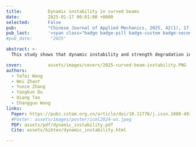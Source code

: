 ```yaml
---
title:          Dynamic instability in curved beams
date:           2025-01-17 00:01:00 +0800
selected:       False
pub:            "Chinese Journal of Applied Mechanics, 2025, 42(1), 17-28"
pub_last:       '<span class="badge badge-pill badge-custom badge-secondary">Journal</span>'
#pub_date:       "2025"

abstract: >-
  This study shows that dynamic instability and strength degradation in curved beams are mainly influenced by initial height and lateral pulse velocity, with minimal impact from viscous damping.

cover:          assets/images/covers/2025-curved-beam-instability.PNG
authors:
  - Yafei Wang
  - Wei Zhao†
  - Yunce Zhang
  - Yangkun Du
  - Qiang Tao
  - Changguo Wang
links:
  Paper: https://pubs.cstam.org.cn/article/doi/10.11776/j.issn.1000-4939.2025.01.017
  #Poster: assets/images/poster/icml2024-ws.jpeg
  PDF: assets/pdf/dynamic_instability.pdf
  Cite: assets/bibtex/dynamic_instability.html

---
```


